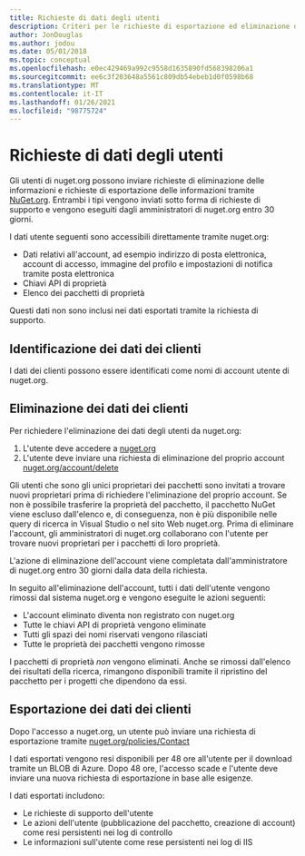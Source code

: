 ```yaml
---
title: Richieste di dati degli utenti
description: Criteri per le richieste di esportazione ed eliminazione dei dati degli utenti
author: JonDouglas
ms.author: jodou
ms.date: 05/01/2018
ms.topic: conceptual
ms.openlocfilehash: e0ec429469a992c9558d1635890fd568398206a1
ms.sourcegitcommit: ee6c3f203648a5561c809db54ebeb1d0f0598b68
ms.translationtype: MT
ms.contentlocale: it-IT
ms.lasthandoff: 01/26/2021
ms.locfileid: "98775724"
---
```

# <a name="user-data-requests"></a>Richieste di dati degli utenti

Gli utenti di nuget.org possono inviare richieste di eliminazione delle informazioni e richieste di esportazione delle informazioni tramite [NuGet.org](https://www.nuget.org). Entrambi i tipi vengono inviati sotto forma di richieste di supporto e vengono eseguiti dagli amministratori di nuget.org entro 30 giorni.

I dati utente seguenti sono accessibili direttamente tramite nuget.org:

* Dati relativi all'account, ad esempio indirizzo di posta elettronica, account di accesso, immagine del profilo e impostazioni di notifica tramite posta elettronica
* Chiavi API di proprietà
* Elenco dei pacchetti di proprietà

Questi dati non sono inclusi nei dati esportati tramite la richiesta di supporto.

## <a name="identifying-customer-data"></a>Identificazione dei dati dei clienti

I dati dei clienti possono essere identificati come nomi di account utente di nuget.org.

## <a name="deleting-customer-data"></a>Eliminazione dei dati dei clienti

Per richiedere l'eliminazione dei dati degli utenti da nuget.org:

1. L'utente deve accedere a [nuget.org](https://www.nuget.org)
1. L'utente deve inviare una richiesta di eliminazione del proprio account [nuget.org/account/delete](https://www.nuget.org/account/delete)

Gli utenti che sono gli unici proprietari dei pacchetti sono invitati a trovare nuovi proprietari prima di richiedere l'eliminazione del proprio account. Se non è possibile trasferire la proprietà del pacchetto, il pacchetto NuGet viene escluso dall'elenco e, di conseguenza, non è più disponibile nelle query di ricerca in Visual Studio o nel sito Web nuget.org. Prima di eliminare l'account, gli amministratori di nuget.org collaborano con l'utente per trovare nuovi proprietari per i pacchetti di loro proprietà.

L'azione di eliminazione dell'account viene completata dall'amministratore di nuget.org entro 30 giorni dalla data della richiesta.

In seguito all'eliminazione dell'account, tutti i dati dell'utente vengono rimossi dal sistema nuget.org e vengono eseguite le azioni seguenti:

* L'account eliminato diventa non registrato con nuget.org
* Tutte le chiavi API di proprietà vengono eliminate
* Tutti gli spazi dei nomi riservati vengono rilasciati
* Tutte le proprietà dei pacchetti vengono rimosse

I pacchetti di proprietà *non* vengono eliminati. Anche se rimossi dall'elenco dei risultati della ricerca, rimangono disponibili tramite il ripristino del pacchetto per i progetti che dipendono da essi.

## <a name="exporting-customer-data"></a>Esportazione dei dati dei clienti

Dopo l'accesso a nuget.org, un utente può inviare una richiesta di esportazione tramite [nuget.org/policies/Contact](https://www.nuget.org/policies/Contact)

I dati esportati vengono resi disponibili per 48 ore all'utente per il download tramite un BLOB di Azure. Dopo 48 ore, l'accesso scade e l'utente deve inviare una nuova richiesta di esportazione in base alle esigenze.

I dati esportati includono:

* Le richieste di supporto dell'utente
* Le azioni dell'utente (pubblicazione del pacchetto, creazione di account) come resi persistenti nei log di controllo
* Le informazioni sull'utente come rese persistenti nei log di IIS
